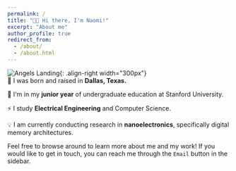 ```yaml
---
permalink: /
title: "👋🏼 Hi there, I'm Naomi!"
excerpt: "About me"
author_profile: true
redirect_from: 
  - /about/
  - /about.html
---
```


![Angels Landing](/images/profile2.png){: .align-right width="300px"}
<br>
🤠 I was born and raised in **Dallas, Texas.**

📖 I'm in my **junior year** of undergraduate education at Stanford University.

⚡ I study **Electrical Engineering** and Computer Science.

💡 I am currently conducting research in **nanoelectronics**, specifically digital memory architectures.

Feel free to browse around to learn more about me and my work! If you would like to get in touch, you can reach me through the `Email` button in the sidebar.
